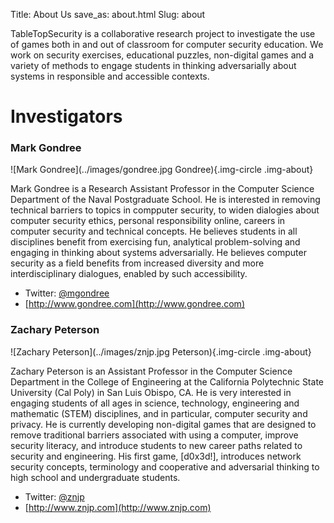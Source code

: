 Title: About Us
save_as: about.html
Slug: about

TableTopSecurity is a collaborative research project to investigate the use of games both in and out of classroom for computer security education. We work on security exercises, educational puzzles, non-digital games and a variety of methods to engage students in thinking adversarially about systems in responsible and accessible contexts.

# Investigators

### Mark Gondree
![Mark Gondree](../images/gondree.jpg Gondree){.img-circle .img-about} 

Mark Gondree is a Research Assistant Professor in the Computer Science Department of the Naval Postgraduate School.  He is interested in removing technical barriers to topics in compputer security, to widen dialogies about computer security ethics, personal responsibility online, careers in computer security and technical concepts. He believes students in all disciplines benefit from exercising fun, analytical problem-solving and engaging in thinking about systems adversarially. He believes computer security as a field benefits from increased diversity and more interdisciplinary dialogues, enabled by such accessibility.

 - Twitter: [@mgondree](https://twitter.com/mgondree)
 - [http://www.gondree.com](http://www.gondree.com)


### Zachary Peterson
![Zachary Peterson](../images/znjp.jpg Peterson){.img-circle .img-about}

Zachary Peterson is an Assistant Professor in the Computer Science Department in the College of Engineering at the California Polytechnic State University (Cal Poly) in San Luis Obispo, CA. He is very interested in engaging students of all ages in science, technology, engineering and mathematic (STEM) disciplines, and in particular, computer security and privacy. He is currently developing non-digital games that are designed to remove traditional barriers associated with using a computer, improve security literacy, and introduce students to new career paths related to security and engineering. His first game, [d0x3d!], introduces network security concepts, terminology and cooperative and adversarial thinking to high school and undergraduate students.

 - Twitter: [@znjp](https://twitter.com/znjp)
 - [http://www.znjp.com](http://www.znjp.com)

